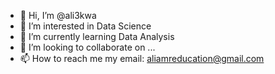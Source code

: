 - 👋 Hi, I’m @ali3kwa
- 👀 I’m interested in Data Science
- 🌱 I’m currently learning Data Analysis
- 💞️ I’m looking to collaborate on ...
- 📫 How to reach me my email: aliamreducation@gmail.com

<!---
ali3kwa/ali3kwa is a ✨ special ✨ repository because its `README.md` (this file) appears on your GitHub profile.
You can click the Preview link to take a look at your changes.
--->
